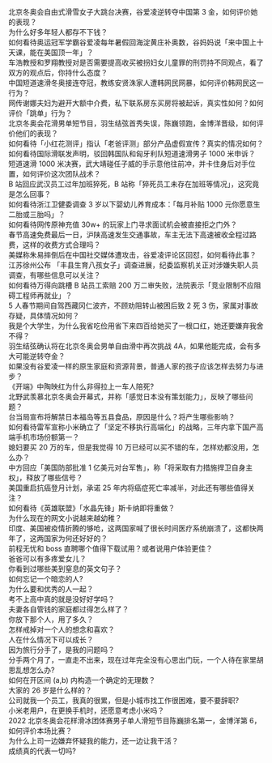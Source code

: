 北京冬奥会自由式滑雪女子大跳台决赛，谷爱凌逆转夺中国第 3 金，如何评价她的表现？  
为什么好多年轻人都存不下钱？  
如何看待奥运冠军学霸谷爱凌每年暑假回海淀黄庄补奥数，谷妈妈说「来中国上十天课，能在美国顶一年」？  
车浩教授和罗翔教授对是否需要提高收买被拐妇女儿童罪的刑罚持不同观点，看了双方的观点后，你持什么态度？  
中国短道速滑冬奥接连夺冠，教练安贤洙家人遭韩网民网暴，如何评价韩网民这一行为？  
网传谢娜夫妇为避开大额中介费，私下联系房东买房将被起诉，真实性如何？如何评价「跳单」行为？  
北京冬奥会花滑男单短节目，羽生结弦首秀失误，陈巍领跑，金博洋晋级，如何评价他们的表现？  
如何看待「小红花测评」指认「老爸评测」部分产品虚假宣传？真实的情况如何？  
如何看待国际滑联发声明，驳回韩国队和匈牙利队短道速滑男子 1000 米申诉？  
短道速滑 1000 米决赛，武大靖碰任子威的手示意他往前冲，并卡住身后对手位置，如何评价这次团队战术？  
B 站回应武汉员工过年加班猝死，B 站称「猝死员工未存在加班等情况」，这究竟是怎么回事？  
如何看待浙江卫健委调查 3 岁以下婴幼儿养育成本：「每月补贴 1000 元你愿意生二胎或三胎吗」？  
如何看待网传原神充值 30w+ 的玩家上门寻求面试机会被直接拒之门外？  
春节高速免费最后一日，沪陕高速发生交通事故，车主无法下高速被收全程过路费，这样的收费方式合理吗？  
美媒称朱易摔倒后在中国社交媒体遭攻击，谷爱凌评论区回怼，如何看待此事？  
江苏徐州公布 「丰县生育八孩女子」调查进展，纪委监察机关正对涉嫌失职人员调查，有哪些信息可以关注？  
如何看待万得向跳槽 B 站员工索赔 200 万二审失败，法院表示「竞业限制不应阻碍工程师再就业」？  
5 人春节期间自驾西藏冈仁波齐，不顾劝阻转山被困后致 2 死 3 伤，家属对事故存疑，具体情况如何？  
我是个大学生，为什么我省吃俭用省下来四百给她买了一根口红，她还要嫌弃我舍不得？  
羽生结弦确认将在北京冬奥会男单自由滑中再次挑战 4A，如果他能完成，会有多大可能逆转夺金？  
如果没有谷爱凌一样的原生家庭和资源背景，普通人家的孩子应该怎样去努力与进步？  
《开端》中陶映红为什么非得拉上一车人陪死?  
北野武羡慕北京冬奥会开幕式，并称「感觉日本没有策划能力」，反映了哪些问题？  
台当局宣布将解禁日本福岛等五县食品，原因是什么？将产生哪些影响？  
如何看待雷军宣称小米确立了「坚定不移执行高端化」的战略，三年内拿下国产高端手机市场份额第一？  
媳妇要买 20 万的车，但是我觉得 10 万已经可以买不错的车，怎样劝都没用，怎么办？  
中方回应「美国防部批准 1 亿美元对台军售」，称「将采取有力措施捍卫自身主权」，释放了哪些信号？  
美国重启抗癌登月计划，承诺 25 年内将癌症死亡率减半，对此还有哪些值得关注？  
如何看待《英雄联盟》「水晶先锋」斯卡纳即将重做？  
为什么现在的网文小说越来越幼稚？  
印度、美国被疫情折腾的够呛，这两国家喊了很长时间医疗系统崩溃了，这都快两年了，这两国家为何还好好的？  
前程无忧和 boss 直聘哪个值得下载试用？或者说用户体验更佳？  
爸爸可以有多疼爱女儿？  
你看到过哪些美到窒息的英文句子？  
如何忘记一个暗恋的人?  
为什么要和优秀的人一起？  
考不上高中真的就是没好好学吗？  
夫妻各自管钱的家庭都过得怎么样了？  
你放下那个人，用了多久？  
怎样戒掉对一个人的想念和喜欢？  
人在什么情况下可以成长？  
因为旅行分手了，是我的问题吗？  
分手两个月了，一直走不出来，现在过年完全没有心思出门玩，一个人待在家里胡思乱想怎么办?  
如何在开区间 (a,b) 内构造一个确定的无理数？  
大家的 26 岁是什么样的？  
公司就我一个员工，我真的很累，但是小城市找工作很困难，要不要辞职?  
小米老用户，在更换手机时，还愿意考虑小米吗？  
2022 北京冬奥会花样滑冰团体赛男子单人滑短节目陈巍排名第一，金博洋第 6，如何评价本场比赛？  
为什么上司一边嫌弃怀疑我的能力，还一边让我干活？  
成绩真的代表一切吗?  
